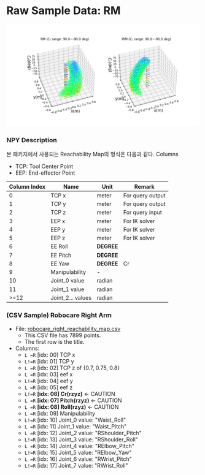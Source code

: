 # Raw Sample Data: RM

![rm_and_irm_3d](rm_and_irm_3d.png)

### NPY Description

본 패키지에서 사용되는 Reachability Map의 형식은 다음과 같다.
Columns

- TCP: Tool Center Point
- EEP: End-effector Point

| Column Index | Name              | Unit       | Remark           |
| ------------ | ----------------- | ---------- | ---------------- |
| 0            | TCP x             | meter      | For query output |
| 1            | TCP y             | meter      | For query output |
| 2            | TCP z             | meter      | For query input  |
| 3            | EEP x             | meter      | For IK solver    |
| 4            | EEP y             | meter      | For IK solver    |
| 5            | EEP z             | meter      | For IK solver    |
| 6            | EE Roll           | **DEGREE** |                  |
| 7            | EE Pitch          | **DEGREE** |                  |
| 8            | EE Yaw            | **DEGREE** | Cr               |
| 9            | Manipulability    | -          |                  |
| 10           | Joint_0 value     | radian     |                  |
| 11           | Joint_1 value     | radian     |                  |
| >=12         | Joint_2... values | radian     |                  |

### (CSV Sample) Robocare Right Arm

- File: [robocare_right_reachability_map.csv](robocare_right_reachability_map.csv)
  - This CSV file has 7899 points.
  - The first row is the title.
- Columns:
  - `L =R` [idx: 00] TCP x
  - `L!=R` [idx: 01] TCP y
  - `L =R` [idx: 02] TCP z of {0.7, 0.75, 0.8}
  - `L =R` [idx: 03] eef x
  - `L!=R` [idx: 04] eef y
  - `L =R` [idx: 05] eef z
  - `L!=R` **[idx: 06] Cr(rzyz)** ← CAUTION
  - `L =R` **[idx: 07] Pitch(rzyz)** ← CAUTION
  - `L =R` **[idx: 08] Roll(rzyz)** ← CAUTION
  - `L =R` [idx: 09] Manipulability
  - `L!=R` [idx: 10] Joint_0 value: "Waist_Roll"
  - `L =R` [idx: 11] Joint_1 value: "Waist_Pitch"
  - `L =R` [idx: 12] Joint_2 value: "RShoulder_Pitch"
  - `L!=R` [idx: 13] Joint_3 value: "RShoulder_Roll"
  - `L =R` [idx: 14] Joint_4 value: "RElbow_Pitch"
  - `L!=R` [idx: 15] Joint_5 value: "RElbow_Yaw"
  - `L =R` [idx: 16] Joint_6 value: "RWrist_Pitch"
  - `L!=R` [idx: 17] Joint_7 value: "RWrist_Roll"

<!--
(2) Raw NPY file

원래는
[rad]**angle** = Cr (idx: 0)
[m] **X** (idx: 1)
[m] **Y** (idx: 2)
. **manipulability** (idx: 3) -->

<!-- - index
  - [0] [rad] yaw(Cr) -> gripper orientation (정수여야 filter칠 수 있음)
  - [1] [rad] pitch -> gripper orientation
  - [2] [rad] roll -> gripper orientation
  - [3] tcp x --(transformed)-> mobile base x
  - [4] tcp y --(transformed)-> mobile base y
  - [5] tcp z -> target object z
  - [6] manipulability -->
